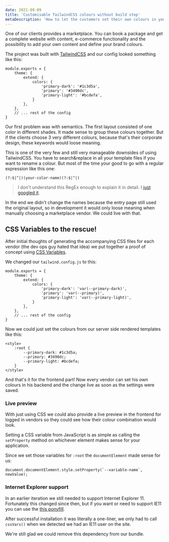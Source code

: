 ```yaml
---
date: 2021-09-09
title: 'Customisable TailwindCSS colours without build step'
metaDescription: 'How to let the customers set their own colours in your product / application.'
---
```


One of our clients provides a marketplace. You can book a package and get a complete website with content, e-commerce functionality and the possibility to add your own content and define your brand colours.

The project was built with [TailwindCSS](https://tailwindcss.com) and our config looked something like this:

```
module.exports = {
    theme: {
        extend: {
            colors: {
                'primary-dark': '#1c3d5a',
                'primary': '#3490dc',
                'primary-light': '#bcdefa',
            }
        },
    },
    // ... rest of the config
}
```

Our first problem was with semantics. The first layout consisted of one color in different shades. It made sense to group these colours together. But if the clients choose 3 very different colours, because that's their corporate design, these keywords would loose meaning.

This is one of the very few and still very manageable downsides of using TailwindCSS. You have to search&replace in all your template files if you want to rename a colour. But most of the time your good to go with a regular expression like this one:

```regex
(?:$|^|)(your-color-name)(?:$|^|)
```

> I don't understand this RegEx enough to explain it in detail. I [just googled it](https://regex101.com/library/1COSOf).

In the end we didn't change the names because the entry page still used the original layout, so in development it would only loose meaning when manually choosing a marketplace vendor. We could live with that.

## CSS Variables to the rescue!

After initial thoughts of generating the accompanying CSS files for each vendor (the dev ops guy hated that idea) we put together a proof of concept using [CSS Variables](https://developer.mozilla.org/en-US/docs/Web/CSS/Using_CSS_custom_properties).

We changed our `tailwind.config.js` to this:

```
module.exports = {
    theme: {
        extend: {
            colors: {
                'primary-dark': 'var(--primary-dark)',
                'primary': 'var(--primary)',
                'primary-light': 'var(--primary-light)',
            }
        },
    },
    // ... rest of the config
}
```

Now we could just set the colours from our server side rendered templates like this:

```
<style>
    :root {
        --primary-dark: #1c3d5a;
        --primary: #3490dc;
        --primary-light: #bcdefa;
    }
</style>

```

And that's it for the frontend part! Now every vendor can set his own colours in his backend and the change live as soon as the settings were saved.

### Live preview

With just using CSS we could also provide a live preview in the frontend for logged in vendors so they could see how their colour combination would look.

Setting a CSS variable from JavaScript is as simple as calling the `setProperty` method on whichever element makes sense for your application.

Since we set those variables for `:root` the `documentElement` made sense for us:

```
document.documentElement.style.setProperty(`--variable-name`, newValue);
```

### Internet Explorer support

In an earlier iteration we still needed to support Internet Explorer 11. Fortunately this changed since then, but if you want or need to support IE11 you can use the [this ponyfill](https://github.com/jhildenbiddle/css-vars-ponyfill).

After successful installation it was literally a one-liner, we only had to call `cssVars()` when we detected we had an IE11 user on the site.

We're still glad we could remove this dependency from our bundle.